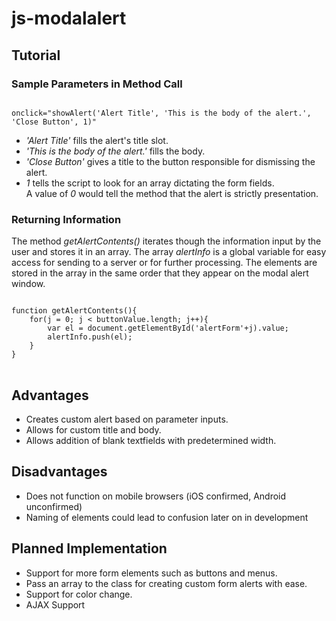 <h1>js-modalalert</h1>
<h2>Tutorial</h2>
<h3>Sample Parameters in Method Call</h3>
<code>
onclick="showAlert('Alert Title', 'This is the body of the alert.', 'Close Button', 1)"
</code>
<ul>
<li><em>'Alert Title'</em> fills the alert's title slot.</li>
<li><em>'This is the body of the alert.'</em> fills the body.</li>
<li><em>'Close Button'</em> gives a title to the button responsible for dismissing the alert.</li>
<li><em>1</em> tells the script to look for an array dictating the form fields.<br />
A value of <em>0</em> would tell the method that the alert is strictly presentation.</li>
</ul>
<h3>Returning Information</h3>
The method <em>getAlertContents()</em> iterates though the information input by the user and stores it in an array. The array <em>alertInfo</em> is a global variable for easy access for sending to a server or for further processing. The elements are stored in the array in the same order that they appear on the modal alert window.
<pre>
<code>
function getAlertContents(){
    for(j = 0; j &lt; buttonValue.length; j++){
        var el = document.getElementById('alertForm'+j).value;
        alertInfo.push(el);
    }
}
</code>
</pre>
<h2>Advantages</h2>
<ul>
<li>Creates custom alert based on parameter inputs.</li>
<li>Allows for custom title and body.</li>
<li>Allows addition of blank textfields with predetermined width.</li>
</ul>
<h2>Disadvantages</h2>
<ul>
<li>Does not function on mobile browsers (iOS confirmed, Android unconfirmed)</li>
<li>Naming of elements could lead to confusion later on in development</li>
</ul>
<h2>Planned Implementation</h2>
<ul>
<li>Support for more form elements such as buttons and menus.</li>
<li>Pass an array to the class for creating custom form alerts with ease.</li>
<li>Support for color change.</li>
<li>AJAX Support</li>
</ul>

